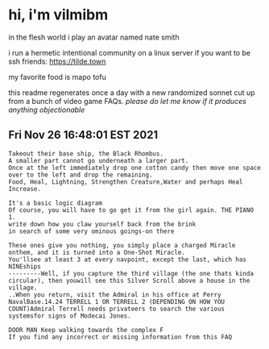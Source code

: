 # hi, i'm vilmibm

in the flesh world i play an avatar named nate smith

i run a hermetic intentional community on a linux server if you want to be ssh friends: https://tilde.town

my favorite food is mapo tofu

this readme regenerates once a day with a new randomized sonnet cut up from a bunch of video game FAQs.
_please do let me know if it produces anything objectionable_

## Fri Nov 26 16:48:01 EST 2021

    Takeout their base ship, the Black Rhombus.
    A smaller part cannot go underneath a larger part.
    Once at the left immediately drop one cotton candy then move one space over to the left and drop the remaining.
    Food, Heal, Lightning, Strengthen Creature,Water and perhaps Heal Increase.
    
    It's a basic logic diagram
    Of course, you will have to go get it from the girl again. THE PIANO 1.
    write down how you claw yourself back from the brink
    in search of some very ominous goings-on there
    
    These ones give you nothing, you simply place a charged Miracle onthem, and it is turned into a One-Shot Miracle.
    You'llsee at least 3 at every navpoint, except the last, which has NINEships
    ---------Well, if you capture the third village (the one thats kinda circular), then youwill see this Silver Scroll above a house in the village.
    ..When you return, visit the Admiral in his office at Perry NavalBase.14.24 TERRELL 1 OR TERRELL 2 (DEPENDING ON HOW YOU COUNT)Admiral Terrell needs privateers to search the various systemsfor signs of Modecai Jones.
    
    DOOR MAN Keep walking towards the complex F
    If you find any incorrect or missing information from this FAQ
